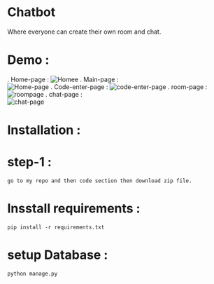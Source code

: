 # Chatbot
Where everyone can create their own room and chat.
# Demo :
  . Home-page :
  ![Homee](https://github.com/user-attachments/assets/c05294f2-e3d2-407b-b06d-b9ec427792af)
  . Main-page :   
    ![Home-page](https://github.com/user-attachments/assets/fe2b6206-70f3-44b0-9102-cef5329c6e50)
  . Code-enter-page :
    ![code-enter-page](https://github.com/user-attachments/assets/81f3a55c-2559-43fa-8eec-8fd171055317)
  . room-page :
    ![roompage](https://github.com/user-attachments/assets/b5c02c1c-e082-41ae-bbf1-6d6a854d59d7)
  . chat-page :  
    ![chat-page](https://github.com/user-attachments/assets/9db97986-8fb9-4ba7-ae18-40cb78e94710)
# Installation :
  # step-1 :
    go to my repo and then code section then download zip file.
  # Insstall requirements :
    pip install -r requirements.txt
  # setup Database :
    python manage.py
